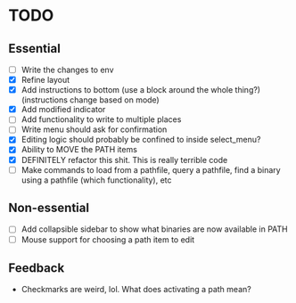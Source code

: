 # TODO
## Essential
- [ ] Write the changes to env
- [x] Refine layout
- [x] Add instructions to bottom (use a block around the whole thing?) (instructions change based on mode)
- [x] Add modified indicator
- [ ] Add functionality to write to multiple places
- [ ] Write menu should ask for confirmation
- [x] Editing logic should probably be confined to inside select_menu?
- [x] Ability to MOVE the PATH items
- [x] DEFINITELY refactor this shit. This is really terrible code
- [ ] Make commands to load from a pathfile, query a pathfile, find a binary using a pathfile (which functionality), etc

## Non-essential
- [ ] Add collapsible sidebar to show what binaries are now available in PATH
- [ ] Mouse support for choosing a path item to edit

## Feedback
- Checkmarks are weird, lol. What does activating a path mean?